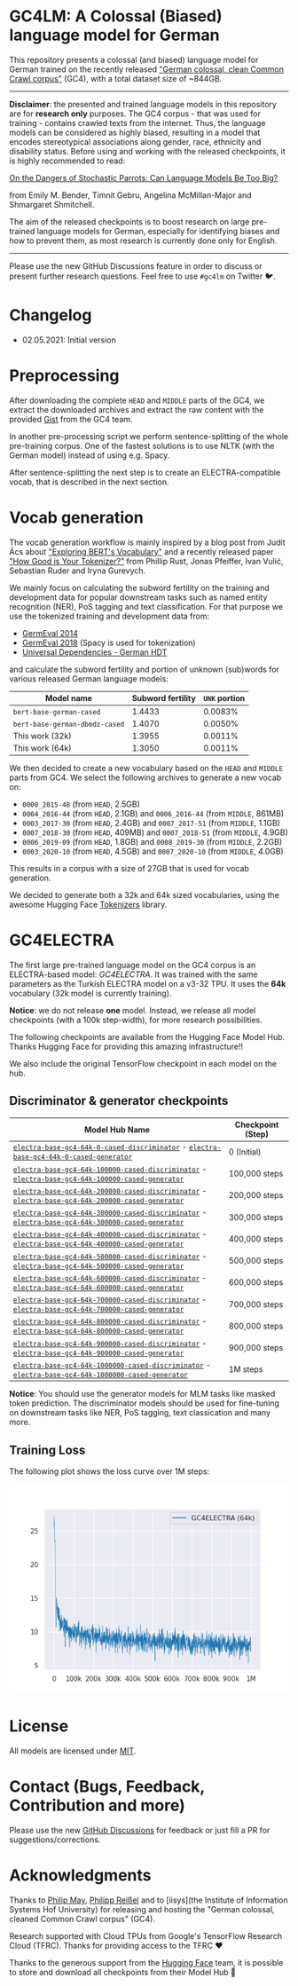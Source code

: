 # GC4LM: A Colossal (Biased) language model for German

This repository presents a colossal (and biased) language model for German trained on the recently released
["German colossal, clean Common Crawl corpus"](https://german-nlp-group.github.io/projects/gc4-corpus.html) (GC4),
with a total dataset size of ~844GB.

---

**Disclaimer**: the presented and trained language models in this repository are for **research only** purposes.
The GC4 corpus - that was used for training - contains crawled texts from the internet. Thus, the language models can
be considered as highly biased, resulting in a model that encodes stereotypical associations along gender, race,
ethnicity and disability status. Before using and working with the released checkpoints, it is highly recommended
to read:

[On the Dangers of Stochastic Parrots: Can Language Models Be Too Big?](https://faculty.washington.edu/ebender/papers/Stochastic_Parrots.pdf)

from Emily M. Bender, Timnit Gebru, Angelina McMillan-Major and Shmargaret Shmitchell.

The aim of the released checkpoints is to boost research on large pre-trained language models for German, especially
for identifying biases and how to prevent them, as most research is currently done only for English.

---

Please use the new GitHub Discussions feature in order to discuss or present further research questions.
Feel free to use `#gc4lm` on Twitter 🐦.

# Changelog

* 02.05.2021: Initial version

# Preprocessing

After downloading the complete `HEAD` and `MIDDLE` parts of the GC4, we extract the downloaded archives and extract the
raw content with the provided [Gist](https://gist.github.com/Phil1108/e1821fec6eb746edc8e04ef5f76d23f1) from the GC4 team.

In another pre-processing script we perform sentence-splitting of the whole pre-training corpus. One of the fastest solutions is to
use NLTK (with the German model) instead of using e.g. Spacy.

After sentence-splitting the next step is to create an ELECTRA-compatible vocab, that is described in the next section.

# Vocab generation

The vocab generation workflow is mainly inspired by a blog post from Judit Ács about ["Exploring BERT's Vocabulary"](https://juditacs.github.io/2019/02/19/bert-tokenization-stats.html)
and a recently released paper ["How Good is Your Tokenizer?"](https://arxiv.org/abs/2012.15613)
from Phillip Rust, Jonas Pfeiffer, Ivan Vulić, Sebastian Ruder and Iryna Gurevych.

We mainly focus on calculating the subword fertility on the training and development data for popular downstream
tasks such as named entity recognition (NER), PoS tagging and text classification. For that purpose we use the
tokenized training and development data from:

* [GermEval 2014](https://sites.google.com/site/germeval2014ner/data)
* [GermEval 2018](https://projects.fzai.h-da.de/iggsa/germeval-2018/) (Spacy is used for tokenization)
* [Universal Dependencies - German HDT](https://github.com/UniversalDependencies/UD_German-HDT)

and calculate the subword fertility and portion of unknown (sub)words for various released German language models:

| Model name                     | Subword fertility | `UNK` portion
| ------------------------------ | ----------------- | -------------
| `bert-base-german-cased`       | 1.4433            | 0.0083%
| `bert-base-german-dbmdz-cased` | 1.4070            | 0.0050%
| This work (32k)                | 1.3955            | 0.0011%
| This work (64k)                | 1.3050            | 0.0011%

We then decided to create a new vocabulary based on the `HEAD` and `MIDDLE` parts from GC4. We select the following archives to generate a new vocab on:

* `0000_2015-48` (from `HEAD`, 2.5GB)
* `0004_2016-44` (from `HEAD`, 2.1GB) and `0006_2016-44` (from `MIDDLE`, 861MB)
* `0003_2017-30` (from `HEAD`, 2.4GB) and `0007_2017-51` (from `MIDDLE`, 1.1GB)
* `0007_2018-30` (from `HEAD`, 409MB) and `0007_2018-51` (from `MIDDLE`, 4.9GB)
* `0006_2019-09` (from `HEAD`, 1.8GB) and `0008_2019-30` (from `MIDDLE`, 2.2GB)
* `0003_2020-10` (from `HEAD`, 4.5GB) and `0007_2020-10` (from `MIDDLE`, 4.0GB)

This results in a corpus with a size of 27GB that is used for vocab generation.

We decided to generate both a 32k and 64k sized vocabularies, using the awesome Hugging Face [Tokenizers](https://github.com/huggingface/tokenizers) library.

# GC4ELECTRA

The first large pre-trained language model on the GC4 corpus is an ELECTRA-based model: *GC4ELECTRA*. It was trained
with the same parameters as the Turkish ELECTRA model on a v3-32 TPU. It uses the **64k** vocabulary (32k model is currently training).

**Notice**: we do not release **one** model. Instead, we release all model checkpoints (with a 100k step-width), for more research possibilities.

The following checkpoints are available from the Hugging Face Model Hub. Thanks Hugging Face for providing this amazing infrastructure!!

We also include the original TensorFlow checkpoint in each model on the hub.

## Discriminator & generator checkpoints

| Model Hub Name                                                                                                                                                                                                                                                            | Checkpoint (Step)
| ------------------------------------------------------------------------------------------------------------------------------------------------------------------------------------------------------------------------------------------------------------------------- | -----------------
| [`electra-base-gc4-64k-0-cased-discriminator`](https://huggingface.co/stefan-it/electra-base-gc4-64k-0-cased-discriminator)             - [`electra-base-gc4-64k-0-cased-generator`](https://huggingface.co/stefan-it/electra-base-gc4-64k-0-cased-generator)             | 0 (Initial)
| [`electra-base-gc4-64k-100000-cased-discriminator`](https://huggingface.co/stefan-it/electra-base-gc4-64k-100000-cased-discriminator)   - [`electra-base-gc4-64k-100000-cased-generator`](https://huggingface.co/stefan-it/electra-base-gc4-64k-100000-cased-generator)   | 100,000 steps
| [`electra-base-gc4-64k-200000-cased-discriminator`](https://huggingface.co/stefan-it/electra-base-gc4-64k-200000-cased-discriminator)   - [`electra-base-gc4-64k-200000-cased-generator`](https://huggingface.co/stefan-it/electra-base-gc4-64k-200000-cased-generator)   | 200,000 steps
| [`electra-base-gc4-64k-300000-cased-discriminator`](https://huggingface.co/stefan-it/electra-base-gc4-64k-300000-cased-discriminator)   - [`electra-base-gc4-64k-300000-cased-generator`](https://huggingface.co/stefan-it/electra-base-gc4-64k-300000-cased-generator)   | 300,000 steps
| [`electra-base-gc4-64k-400000-cased-discriminator`](https://huggingface.co/stefan-it/electra-base-gc4-64k-400000-cased-discriminator)   - [`electra-base-gc4-64k-400000-cased-generator`](https://huggingface.co/stefan-it/electra-base-gc4-64k-400000-cased-generator)   | 400,000 steps
| [`electra-base-gc4-64k-500000-cased-discriminator`](https://huggingface.co/stefan-it/electra-base-gc4-64k-500000-cased-discriminator)   - [`electra-base-gc4-64k-500000-cased-generator`](https://huggingface.co/stefan-it/electra-base-gc4-64k-500000-cased-generator)   | 500,000 steps
| [`electra-base-gc4-64k-600000-cased-discriminator`](https://huggingface.co/stefan-it/electra-base-gc4-64k-600000-cased-discriminator)   - [`electra-base-gc4-64k-600000-cased-generator`](https://huggingface.co/stefan-it/electra-base-gc4-64k-600000-cased-generator)   | 600,000 steps
| [`electra-base-gc4-64k-700000-cased-discriminator`](https://huggingface.co/stefan-it/electra-base-gc4-64k-700000-cased-discriminator)   - [`electra-base-gc4-64k-700000-cased-generator`](https://huggingface.co/stefan-it/electra-base-gc4-64k-700000-cased-generator)   | 700,000 steps
| [`electra-base-gc4-64k-800000-cased-discriminator`](https://huggingface.co/stefan-it/electra-base-gc4-64k-800000-cased-discriminator)   - [`electra-base-gc4-64k-800000-cased-generator`](https://huggingface.co/stefan-it/electra-base-gc4-64k-800000-cased-generator)   | 800,000 steps
| [`electra-base-gc4-64k-900000-cased-discriminator`](https://huggingface.co/stefan-it/electra-base-gc4-64k-900000-cased-discriminator)   - [`electra-base-gc4-64k-900000-cased-generator`](https://huggingface.co/stefan-it/electra-base-gc4-64k-900000-cased-generator)   | 900,000 steps
| [`electra-base-gc4-64k-1000000-cased-discriminator`](https://huggingface.co/stefan-it/electra-base-gc4-64k-1000000-cased-discriminator) - [`electra-base-gc4-64k-1000000-cased-generator`](https://huggingface.co/stefan-it/electra-base-gc4-64k-1000000-cased-generator) | 1M steps

**Notice**: You should use the generator models for MLM tasks like masked token prediction. The discriminator models should be used for fine-tuning
on downstream tasks like NER, PoS tagging, text classication and many more.

## Training Loss

The following plot shows the loss curve over 1M steps:

![GC4ELECTRA - training loss curve](figures/gc4electra_64k_loss.png)

# License

All models are licensed under [MIT](LICENSE).

# Contact (Bugs, Feedback, Contribution and more)

Please use the new [GitHub Discussions](https://github.com/stefan-it/gc4-lms/discussions) for feedback or just fill a PR for suggestions/corrections.

# Acknowledgments

Thanks to [Philip May](https://github.com/PhilipMay), [Philipp Reißel](https://github.com/Phil1108) and to [iisys](the Institute of Information Systems Hof University)
for releasing and hosting the "German colossal, cleaned Common Crawl corpus" (GC4).

Research supported with Cloud TPUs from Google's TensorFlow Research Cloud (TFRC).
Thanks for providing access to the TFRC ❤️

Thanks to the generous support from the [Hugging Face](https://huggingface.co/) team,
it is possible to store and download all checkpoints from their Model Hub 🤗
